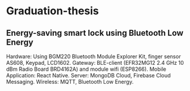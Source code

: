 # Graduation-thesis
## Energy-saving smart lock using Bluetooth Low Energy
 Hardware: Using BGM220 Bluetooth Module Explorer Kit, finger sensor AS608, Keypad, LCD1602.
 Gateway: BLE-client (EFR32MG12 2.4 GHz 10 dBm Radio Board BRD4162A) and module wifi (ESP8266).
 Mobile Application: React Native.
 Server: MongoDB Cloud, Firebase Cloud Messaging.
 Wireless: MQTT, Bluetooth Low Energy.

